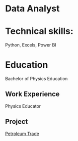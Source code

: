 # Data Analyst


# Technical skills:
Python, Excels, Power BI

# Education
Bachelor of Physics Education


## Work Experience
Physics Educator

## Project
[Petroleum Trade](petroleum-trade.ipynb)
